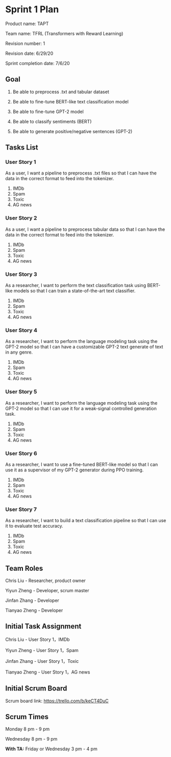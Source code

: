 # Sprint 1 Plan

Product name: TAPT

Team name: TFRL (Transformers with Reward Learning)

Revision number: 1

Revision date: 6/29/20

Sprint completion date: 7/6/20

## Goal

1. Be able to preprocess .txt and tabular dataset

2. Be able to fine-tune BERT-like text classification model

3. Be able to fine-tune GPT-2 model

4. Be able to classify sentiments (BERT)

5. Be able to generate positive/negative sentences (GPT-2)

## Tasks List

### User Story 1

As a user, I want a pipeline to preprocess .txt files so that I can have the data in the correct format to feed into the tokenizer.

1. IMDb
2. Spam
3. Toxic
4. AG news

### User Story 2

As a user, I want a pipeline to preprocess tabular data so that I can have the data in the correct format to feed into the tokenizer.

1. IMDb
2. Spam
3. Toxic
4. AG news

### User Story 3

As a researcher, I want to perform the text classification task using BERT-like models so that I can train a state-of-the-art text classifier.

1. IMDb
2. Spam
3. Toxic
4. AG news

### User Story 4

As a researcher, I want to perform the language modeling task using the GPT-2 model so that I can have a customizable GPT-2 text generate of text in any genre.

1. IMDb
2. Spam
3. Toxic
4. AG news

### User Story 5

As a researcher, I want to perform the language modeling task using the GPT-2 model so that I can use it for a weak-signal controlled generation task.

1. IMDb
2. Spam
3. Toxic
4. AG news

### User Story 6

As a researcher, I want to use a fine-tuned BERT-like model so that I can use it as a supervisor of my GPT-2 generator during PPO training.

1. IMDb
2. Spam
3. Toxic
4. AG news

### User Story 7

As a researcher, I want to build a text classification pipeline so that I can use it to evaluate test accuracy.

1. IMDb
2. Spam
3. Toxic
4. AG news

## Team Roles

Chris Liu - Researcher, product owner

Yiyun Zheng - Developer, scrum master

Jinfan Zhang - Developer

Tianyao Zheng - Developer

## Initial Task Assignment

Chris Liu - User Story 1，IMDb

Yiyun Zheng - User Story 1，Spam

Jinfan Zhang - User Story 1，Toxic

Tianyao Zheng - User Story 1，AG news

## Initial Scrum Board

Scrum board link: https://trello.com/b/keCT4DuC

## Scrum Times

Monday 8 pm - 9 pm

Wednesday 8 pm - 9 pm

**With TA:** Friday or Wednesday 3 pm - 4 pm

